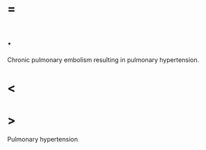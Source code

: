# =

# .

Chronic pulmonary embolism resulting in pulmonary hypertension.

# <

# >

Pulmonary hypertension
